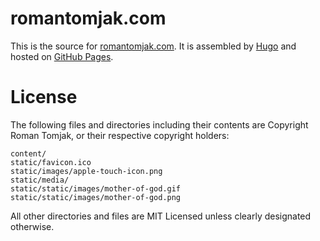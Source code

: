 # romantomjak.com

This is the source for [romantomjak.com](https://romantomjak.com/). It is assembled by [Hugo](https://gohugo.io/) and hosted on [GitHub Pages](https://pages.github.com).

# License

The following files and directories including their contents are Copyright Roman Tomjak, or their respective copyright holders:

```
content/
static/favicon.ico
static/images/apple-touch-icon.png
static/media/
static/static/images/mother-of-god.gif
static/static/images/mother-of-god.png
```

All other directories and files are MIT Licensed unless clearly designated otherwise.
